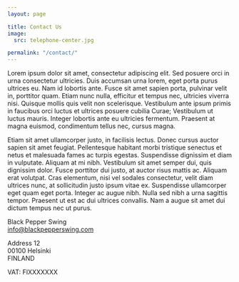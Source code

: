 ```yaml
---
layout: page

title: Contact Us
image:
  src: telephone-center.jpg

permalink: "/contact/"
---
```


Lorem ipsum dolor sit amet, consectetur adipiscing elit. Sed posuere orci in urna consectetur ultricies. Duis accumsan urna lorem, eget porta purus ultrices eu. Nam id lobortis ante. Fusce sit amet sapien porta, pulvinar velit in, porttitor quam. Etiam nunc nulla, efficitur et tempus nec, ultricies viverra nisi. Quisque mollis quis velit non scelerisque. Vestibulum ante ipsum primis in faucibus orci luctus et ultrices posuere cubilia Curae; Vestibulum ut luctus mauris. Integer lobortis ante eu ultricies fermentum. Praesent at magna euismod, condimentum tellus nec, cursus magna.

Etiam sit amet ullamcorper justo, in facilisis lectus. Donec cursus auctor sapien sit amet feugiat. Pellentesque habitant morbi tristique senectus et netus et malesuada fames ac turpis egestas. Suspendisse dignissim et diam in vulputate. Aliquam at mi nibh. Vestibulum sit amet semper dui, quis dignissim dolor. Fusce porttitor dui justo, at auctor risus mattis ac. Aliquam erat volutpat. Cras elementum, nisi vel sodales consectetur, velit diam ultrices nunc, at sollicitudin justo ipsum vitae ex. Suspendisse ullamcorper eget quam eget porta. Integer ac augue nibh. Nulla sed nibh a urna sagittis tempor. Praesent ut est ac dui ultrices convallis. Nam a augue sit amet dui dictum tempus nec ut purus.

Black Pepper Swing  
info@blackpepperswing.com

Address 12  
00100 Helsinki  
FINLAND

VAT: FIXXXXXXX
